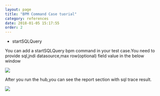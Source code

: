 ```yaml
---
layout: page
title: "BPM Command Case tuorial"
category: references
date: 2018-01-05 15:17:55
order: 2
---
```




* startSQLQuery

You can add a startSQLQuery bpm command in your test case.You need to provide sql,jndi datasource,max row(optional) field value in the below window

![][startsqlquery] 

After you run the hub,you can see the report section with sql trace result. 

![][sqlresult]


[sqlresult]: ../images/command/sqlresult.png 
[startsqlquery]: ../images/command/startsqlquery.png